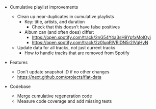 - Cumulative playlist improvements
    - Clean up near-duplicates in cumulative playlists
        - Key: title, artists, and duration
            - Check that this doesn't have false positives
        - Album can (and often does) differ:
            - https://open.spotify.com/track/2nG54Y4a3sH9YpfxMolOyi
            - https://open.spotify.com/track/2z0IupRlVRlDN5r2IVqHyN
    - Update data for all tracks, not just current tracks
        - How to handle tracks that are removed from Spotify

- Features
    - Don't update snapshot ID if no other changes
    - https://next.github.com/projects/flat-data

- Codebase
    - Merge cumulative regeneration code
    - Measure code coverage and add missing tests
